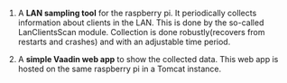 1. A **LAN sampling tool** for the raspberry pi. It periodically collects information about clients in the LAN. This is done by the so-called LanClientsScan module. Collection is done robustly(recovers from restarts and crashes) and with an adjustable time period.

2. A **simple Vaadin web app** to show the collected data. This web app is hosted on the same raspberry pi in a Tomcat instance.